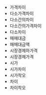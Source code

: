 - 가격차이
- 다소가격차이
- 다소간의차이
- 다소간의가격차이
- 다소차이
- 매매대금
- 매매대금액
- 시장경제하가격
- 시장경제가격
- 시가
- 시가차이
- 시가착오
- 차이
- 차이착오
